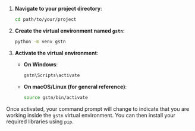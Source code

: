 

1. **Navigate to your project directory**:
   ```bash
   cd path/to/your/project
   ```

2. **Create the virtual environment named `gstn`**:
   ```bash
   python -m venv gstn
   ```

3. **Activate the virtual environment**:
   - **On Windows**:
     ```bash
     gstn\Scripts\activate
     ```
   - **On macOS/Linux (for general reference)**:
     ```bash
     source gstn/bin/activate
     ```

Once activated, your command prompt will change to indicate that you are working inside the `gstn` virtual environment. You can then install your required libraries using `pip`.

